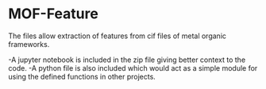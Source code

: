 # MOF-Feature
The files allow extraction of features from cif files of metal organic frameworks.

-A jupyter notebook is included in the zip file giving better context to the code. 
-A python  file is also included which would act as a simple module for using the defined functions in other projects.
